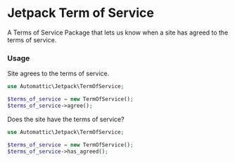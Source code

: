 # Jetpack Term of Service 

A Terms of Service Package that lets us know when a site has agreed to the terms of service.


### Usage

Site agrees to the terms of service.

```php
use Automattic\Jetpack\TermOfService;

$terms_of_service = new TermOfService();
$terms_of_service->agree();
```

Does the site have the terms of service?

```php
use Automattic\Jetpack\TermOfService;

$terms_of_service = new TermOfService();
$terms_of_service->has_agreed();
```
